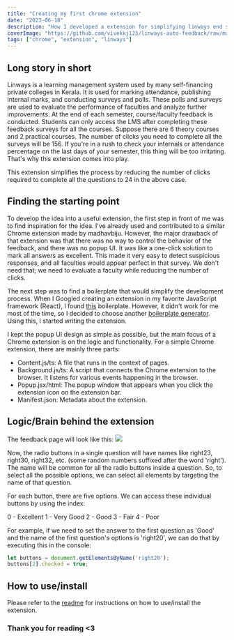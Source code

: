 ```yaml
---
title: "Creating my first chrome extension"
date: "2023-06-18"
description: "How I developed a extension for simplifying linways end semester survey"
coverImage: "https://github.com/vivekkj123/linways-auto-feedback/raw/main/src/assets/logo.png"
tags: ["chrome", "extension", "linways"]
---
```

## Long story in short

Linways is a learning management system used by many self-financing private colleges in Kerala. It is used for marking attendance, publishing internal marks, and conducting surveys and polls. These polls and surveys are used to evaluate the performance of faculties and analyze further improvements. At the end of each semester, course/faculty feedback is conducted. Students can only access the LMS after completing these feedback surveys for all the courses. Suppose there are 6 theory courses and 2 practical courses. The number of clicks you need to complete all the surveys will be 156. If you're in a rush to check your internals or attendance percentage on the last days of your semester, this thing will be too irritating. That's why this extension comes into play.

This extension simplifies the process by reducing the number of clicks required to complete all the questions to 24 in the above case.

## Finding the starting point

To develop the idea into a useful extension, the first step in front of me was to find inspiration for the idea. I've already used and contributed to a similar Chrome extension made by madhavbiju. However, the major drawback of that extension was that there was no way to control the behavior of the feedback, and there was no popup UI. It was like a one-click solution to mark all answers as excellent. This made it very easy to detect suspicious responses, and all faculties would appear perfect in that survey. We don't need that; we need to evaluate a faculty while reducing the number of clicks.

The next step was to find a boilerplate that would simplify the development process. When I Googled creating an extension in my favorite JavaScript framework (React), I found [this](https://github.com/lxieyang/chrome-extension-boilerplate-react) boilerplate. However, it didn't work for me most of the time, so I decided to choose another [boilerplate generator](https://github.com/guocaoyi/create-chrome-ext). Using this, I started writing the extension.

I kept the popup UI design as simple as possible, but the main focus of a Chrome extension is on the logic and functionality. For a simple Chrome extension, there are mainly three parts:

- Content.js/ts: A file that runs in the context of pages.
- Background.js/ts: A script that connects the Chrome extension to the browser. It listens for various events happening in the browser.
- Popup.jsx/html: The popup window that appears when you click the extension icon on the extension bar.
- Manifest.json: Metadata about the extension.

## Logic/Brain behind the extension

The feedback page will look like this:
![](/images/Posts/creating-my-first-chrome-extension/feedback-page.jpg)

Now, the radio buttons in a single question will have names like right23, right30, right32, etc. (some random numbers suffixed after the word 'right'). The name will be common for all the radio buttons inside a question. So, to select all the possible options, we can select all elements by targeting the name of that question.

For each button, there are five options. We can access these individual buttons by using the index:

0 - Excellent
1 - Very Good
2 - Good
3 - Fair
4 - Poor

For example, if we need to set the answer to the first question as 'Good' and the name of the first question's options is 'right20', we can do that by executing this in the console:

```javascript
let buttons = document.getElementsByName('right20');
buttons[2].checked = true;
```

## How to use/install

Please refer to the [readme](https://github.com/vivekkj123/linways-auto-feedback/tree/main#linways-auto-feedback) for instructions on how to use/install the extension.


### **Thank you for reading <3**